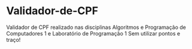 # Validador-de-CPF

Validador de CPF realizado nas disciplinas Algoritmos e Programação de Computadores 1 e Laboratório de Programação 1 
Sem utilizar pontos e traço!
